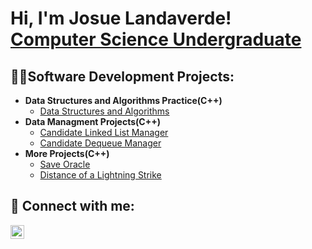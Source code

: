 <h1>Hi, I'm Josue Landaverde! <br/><a href="https://github.com/jlndvr">Computer Science Undergraduate</a> <a href="https://www.linkedin.com/in/jlndvr/"></a></h1>

<h2>👨‍💻Software Development Projects:</h2>

- <b>Data Structures and Algorithms Practice(C++)</b>
  - [Data Structures and Algorithms](https://github.com/jlndvr/Data-Structures-and-Algorithms-Practice-)
- <b>Data Managment Projects(C++)</b>
  - [Candidate Linked List Manager](https://github.com/jlndvr/Candidate-Linked-List-Manager)
  - [Candidate Dequeue Manager](https://github.com/jlndvr/Candidate-Dequeue-Manager)
- <b>More Projects(C++)</b>
  - [Save Oracle](https://github.com/jlndvr/Save-Oracle)
  - [Distance of a Lightning Strike](https://github.com/jlndvr/Distance-of-a-Lightning-Strike)
    
<h2> 🤳 Connect with me:</h2>

[<img align="left" alt="JosueLandaverde | LinkedIn" width="22px" src="https://cdn.jsdelivr.net/npm/simple-icons@v3/icons/linkedin.svg" />][linkedin]

[linkedin]: https://www.linkedin.com/in/jlndvr

<!---
jlndvr/jlndvr is a ✨ special ✨ repository because its `README.md` (this file) appears on your GitHub profile.
You can click the Preview link to take a look at your changes.
--->
